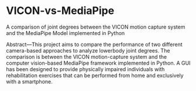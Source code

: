 # VICON-vs-MediaPipe
A comparison of joint degrees between the VICON motion capture system and the MediaPipe Model implemented in Python

Abstract—This project aims to compare the performance of two different camera-based approaches to analyze lowerbody joint degrees. The comparison is between the VICON motion-capture system and the computer vision-based
MediaPipe framework implemented in Python. A GUI has been designed to provide physically impaired individuals with
rehabilitation exercises that can be performed from home and exclusively with a smartphone.


